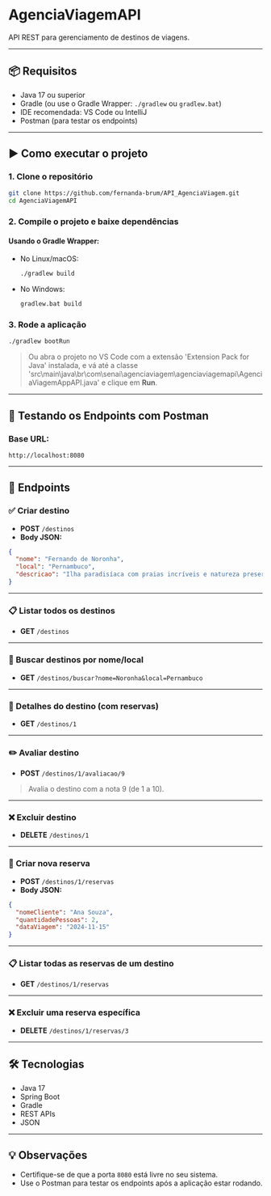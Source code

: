 # AgenciaViagemAPI

API REST para gerenciamento de destinos de viagens.

---

## 📦 Requisitos

- Java 17 ou superior
- Gradle (ou use o Gradle Wrapper: `./gradlew` ou `gradlew.bat`)
- IDE recomendada: VS Code ou IntelliJ
- Postman (para testar os endpoints)

---

## ▶️ Como executar o projeto

### 1. Clone o repositório

```bash
git clone https://github.com/fernanda-brum/API_AgenciaViagem.git
cd AgenciaViagemAPI
```

### 2. Compile o projeto e baixe dependências

#### Usando o Gradle Wrapper:

- No Linux/macOS:

  ```bash
  ./gradlew build
  ```

- No Windows:

  ```bash
  gradlew.bat build
  ```

### 3. Rode a aplicação

```bash
./gradlew bootRun
```

> Ou abra o projeto no VS Code com a extensão 'Extension Pack for Java' instalada, e vá até a classe 'src\main\java\br\com\senai\agenciaviagem\agenciaviagemapi\AgenciaViagemAppAPI.java' e clique em **Run**.

---

## 🔀 Testando os Endpoints com Postman

### Base URL:

```
http://localhost:8080
```

---

## 📨 Endpoints

### ✅ Criar destino

- **POST** `/destinos`
- **Body JSON:**

```json
{
  "nome": "Fernando de Noronha",
  "local": "Pernambuco",
  "descricao": "Ilha paradisíaca com praias incríveis e natureza preservada."
}
```

---

### 📋 Listar todos os destinos

- **GET** `/destinos`

---

### 🔎 Buscar destinos por nome/local

- **GET** `/destinos/buscar?nome=Noronha&local=Pernambuco`

---

### 🧭 Detalhes do destino (com reservas)

- **GET** `/destinos/1`

---

### ✏️ Avaliar destino

- **POST** `/destinos/1/avaliacao/9`

> Avalia o destino com a nota 9 (de 1 a 10).

---

### ❌ Excluir destino

- **DELETE** `/destinos/1`

---

### 📅 Criar nova reserva

- **POST** `/destinos/1/reservas`
- **Body JSON:**

```json
{
  "nomeCliente": "Ana Souza",
  "quantidadePessoas": 2,
  "dataViagem": "2024-11-15"
}
```

---

### 📋 Listar todas as reservas de um destino

- **GET** `/destinos/1/reservas`

---

### ❌ Excluir uma reserva específica

- **DELETE** `/destinos/1/reservas/3`

---

## 🛠️ Tecnologias

- Java 17
- Spring Boot
- Gradle
- REST APIs
- JSON

---

## 💡 Observações

- Certifique-se de que a porta `8080` está livre no seu sistema.
- Use o Postman para testar os endpoints após a aplicação estar rodando.

